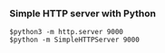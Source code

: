 ### Simple HTTP server with Python

```
$python3 -m http.server 9000
$python -m SimpleHTTPServer 9000


```
